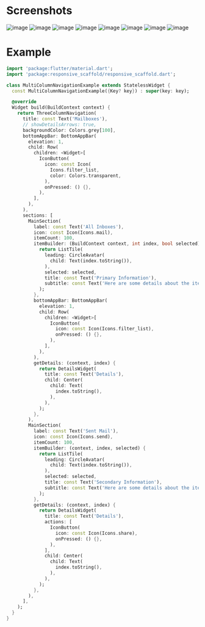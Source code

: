 # Screenshots

![image](https://github.com/fluttercommunity/responsive_scaffold/blob/master/screenshots/multi-column/1.png)
![image](https://github.com/fluttercommunity/responsive_scaffold/blob/master/screenshots/multi-column/2.png)
![image](https://github.com/fluttercommunity/responsive_scaffold/blob/master/screenshots/multi-column/3.png)
![image](https://github.com/fluttercommunity/responsive_scaffold/blob/master/screenshots/multi-column/4.png)
![image](https://github.com/fluttercommunity/responsive_scaffold/blob/master/screenshots/multi-column/5.png)
![image](https://github.com/fluttercommunity/plugins/blob/master/packages/responsive_scaffold/screenshots/multi-column/5.png)
![image](https://github.com/fluttercommunity/responsive_scaffold/blob/master/screenshots/multi-column/6.png)
![image](https://github.com/fluttercommunity/responsive_scaffold/blob/master/screenshots/multi-column/7.png)

# Example

``` dart
import 'package:flutter/material.dart';
import 'package:responsive_scaffold/responsive_scaffold.dart';

class MultiColumnNavigationExample extends StatelessWidget {
  const MultiColumnNavigationExample({Key? key}) : super(key: key);

  @override
  Widget build(BuildContext context) {
    return ThreeColumnNavigation(
      title: const Text('Mailboxes'),
      // showDetailsArrows: true,
      backgroundColor: Colors.grey[100],
      bottomAppBar: BottomAppBar(
        elevation: 1,
        child: Row(
          children: <Widget>[
            IconButton(
              icon: const Icon(
                Icons.filter_list,
                color: Colors.transparent,
              ),
              onPressed: () {},
            ),
          ],
        ),
      ),
      sections: [
        MainSection(
          label: const Text('All Inboxes'),
          icon: const Icon(Icons.mail),
          itemCount: 100,
          itemBuilder: (BuildContext context, int index, bool selected) {
            return ListTile(
              leading: CircleAvatar(
                child: Text(index.toString()),
              ),
              selected: selected,
              title: const Text('Primary Information'),
              subtitle: const Text('Here are some details about the item'),
            );
          },
          bottomAppBar: BottomAppBar(
            elevation: 1,
            child: Row(
              children: <Widget>[
                IconButton(
                  icon: const Icon(Icons.filter_list),
                  onPressed: () {},
                ),
              ],
            ),
          ),
          getDetails: (context, index) {
            return DetailsWidget(
              title: const Text('Details'),
              child: Center(
                child: Text(
                  index.toString(),
                ),
              ),
            );
          },
        ),
        MainSection(
          label: const Text('Sent Mail'),
          icon: const Icon(Icons.send),
          itemCount: 100,
          itemBuilder: (context, index, selected) {
            return ListTile(
              leading: CircleAvatar(
                child: Text(index.toString()),
              ),
              selected: selected,
              title: const Text('Secondary Information'),
              subtitle: const Text('Here are some details about the item'),
            );
          },
          getDetails: (context, index) {
            return DetailsWidget(
              title: const Text('Details'),
              actions: [
                IconButton(
                  icon: const Icon(Icons.share),
                  onPressed: () {},
                ),
              ],
              child: Center(
                child: Text(
                  index.toString(),
                ),
              ),
            );
          },
        ),
      ],
    );
  }
}

```
